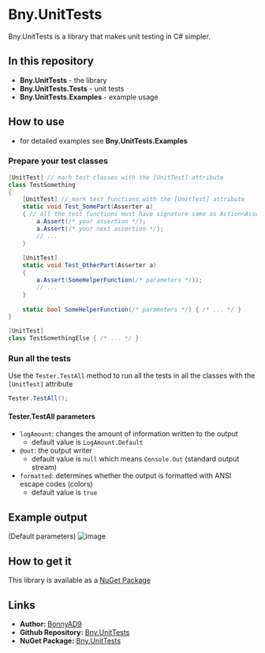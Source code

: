 # Bny.UnitTests
Bny.UnitTests is a library that makes unit testing in C# simpler.

## In this repository
- **Bny.UnitTests** - the library
- **Bny.UnitTests.Tests** - unit tests
- **Bny.UnitTests.Examples** - example usage

## How to use
- for detailed examples see **Bny.UnitTests.Examples**

### Prepare your test classes
```C#
[UnitTest] // marh test classes with the [UnitTest] attribute
class TestSomething
{
    [UnitTest] // mark test functions with the [UnitTest] attribute
    static void Test_SomePart(Asserter a)
    { // all the test functions must have signature same as Action<Asserter>
        a.Assert(/* your assertion */);
        a.Assert(/* your next assertion */);
        // ...
    }
    
    [UnitTest]
    static void Test_OtherPart(Asserter a)
    {
        a.Assert(SomeHelperFunction(/* parameters */));
        // ...
    }
    
    static bool SomeHelperFunction(/* parameters */) { /* ... */ }
}

[UnitTest]
class TestSomethingElse { /* ... */ }
```

### Run all the tests
Use the `Tester.TestAll` method to run all the tests in all the classes with the `[UnitTest]` attribute
```C#
Tester.TestAll();
```

#### Tester.TestAll parameters
- `logAmount`: changes the amount of information written to the output
  - default value is `LogAmount.Default`
- `@out`: the output writer
  - default value is `null` which means `Console.Out` (standard output stream)
- `formatted`: determines whether the output is formatted with ANSI escape codes (colors)
  - default value is `true`

## Example output
(Default parameters)
![image](https://user-images.githubusercontent.com/46282097/204106751-99cbf564-8279-467b-9e68-a2687780a0b0.png)

## How to get it
This library is available as a [NuGet Package](https://www.nuget.org/packages/Bny.UnitTests/)

## Links
- **Author:** [BonnyAD9](https://github.com/BonnyAD9)
- **Github Repository:** [Bny.UnitTests](https://github.com/BonnyAD9/Bny.UnitTests)
- **NuGet Package:** [Bny.UnitTests](https://www.nuget.org/packages/Bny.UnitTests/)
